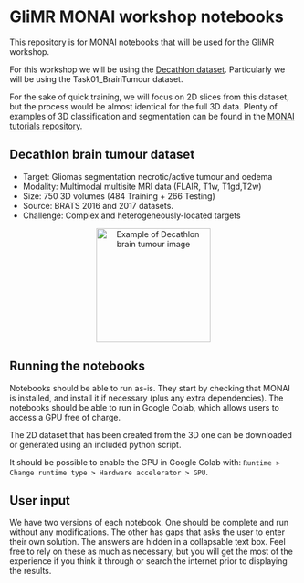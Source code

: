 # GliMR MONAI workshop notebooks

This repository is for MONAI notebooks that will be used for the GliMR workshop.

For this workshop we will be using the [Decathlon dataset](http://medicaldecathlon.com). Particularly we will be using the Task01_BrainTumour dataset. 

For the sake of quick training, we will focus on 2D slices from this dataset, but the process would be almost identical for the full 3D data. Plenty of examples of 3D classification and segmentation can be found in the [MONAI tutorials repository](https://github.com/Project-MONAI/tutorials).

## Decathlon brain tumour dataset

- Target: Gliomas segmentation necrotic/active tumour and oedema
- Modality: Multimodal multisite MRI data (FLAIR, T1w, T1gd,T2w)
- Size: 750 3D volumes (484 Training + 266 Testing)
- Source: BRATS 2016 and 2017 datasets.
- Challenge: Complex and heterogeneously-located targets

<p align="center">
  <img src="https://user-images.githubusercontent.com/33289025/176657680-160df1f2-fec7-4026-a4ef-b77d4e19b8b6.png" alt="Example of Decathlon brain tumour image" width="200" >
</p>

## Running the notebooks

Notebooks should be able to run as-is. They start by checking that MONAI is installed, and install it if necessary (plus any extra dependencies). The notebooks should be able to run in Google Colab, which allows users to access a GPU free of charge.

The 2D dataset that has been created from the 3D one can be downloaded or generated using an included python script.

It should be possible to enable the GPU in Google Colab with: `Runtime > Change runtime type > Hardware accelerator > GPU`.

## User input

We have two versions of each notebook. One should be complete and run without any modifications. The other has gaps that asks the user to enter their own solution. The answers are hidden in a collapsable text box. Feel free to rely on these as much as necessary, but you will get the most of the experience if you think it through or search the internet prior to displaying the results.

